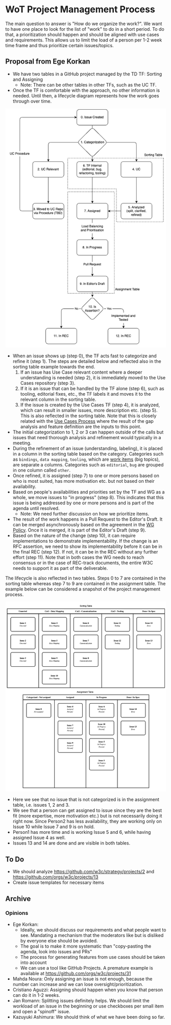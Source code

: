 # WoT Project Management Process

The main question to answer is "How do we organize the work?".
We want to have one place to look for the list of "work" to do in a short period.
To do that, a prioritization should happen and should be aligned with use cases and requirements.
This allows us to limit the load of a person per 1-2 week time frame and thus prioritize certain issues/topics.

## Proposal from Ege Korkan

- We have two tables in a GitHub project managed by the TD TF: Sorting and Assigning
  - Note: There can be other tables in other TFs, such as the UC TF.
- Once the TF is comfortable with the approach, no other information is needed. Until then, a lifecycle diagram represents how the work goes through over time.

![lifecycle](./lifecycle.drawio.png)

- When an issue shows up (step 0), the TF acts fast to categorize and refine it (step 1). The steps are detailed below and reflected also in the sorting table example towards the end.
  1. If an issue has Use Case relevant content where a deeper understanding is needed (step 2), it is immediately moved to the Use Cases repository (step 3).
  2. If it is an issue that can be handled by the TF alone (step 6), such as tooling, editorial fixes, etc., the TF labels it and moves it to the relevant column in the sorting table.
  3. If the issue is created by the Use Cases TF (step 4), it is analyzed, which can result in smaller issues, more description etc. (step 5). This is also reflected in the sorting table. Note that this is closely related with the [Use Cases Process](https://github.com/w3c/wot-usecases/blob/main/Process.md) where the result of the gap analysis and feature definition are the inputs to this point.
- The initial categorization to 1, 2 or 3 can happen outside of the calls but issues that need thorough analysis and refinement would typically in a meeting.
- During the refinement of an issue (understanding, labeling), it is placed in a column in the sorting table based on the category. Categories such as `bindings`, `data mapping`, `tooling`, which are [work items](https://github.com/w3c/wot/blob/main/planning/ThingDescription/work-items.md) (big topics), are separate a columns. Categories such as `editorial`, `bug` are grouped in one column called `other`.
- Once refined, it is assigned (step 7) to one or more persons based on who is most suited, has more motivation etc. but not based on their availability.
- Based on people's availabilities and priorities set by the TF and WG as a whole, we move issues to "in progress" (step 8). This indicates that this issue is being addressed by one or more persons and is part of the agenda until resolved.
  - Note: We need further discussion on how we prioritize items.
- The result of the work happens in a Pull Request to the Editor's Draft. It can be merged asynchronously based on the agreement in the [WG Policy](https://github.com/w3c/wot/blob/main/policies/async-decision.md). Once it is merged, it is part of the Editor's Draft (step 9).
- Based on the nature of the change (step 10), it can require implementations to demonstrate implementability. If the change is an RFC assertion, we need to show its implementability before it can be in the final REC (step 12). If not, it can be in the REC without any further effort (step 11). Note that in both cases the WG needs to reach consensus or in the case of REC-track documents, the entire W3C needs to support it as part of the deliverable.

The lifecycle is also reflected in two tables. Steps 0 to 7 are contained in the sorting table whereas step 7 to 9 are contained in the assignment table. The example below can be considered a snapshot of the project management process.

![kanbanidea](./kanbanidea.drawio.png)

- Here we see that no issue that is not categorized is in the assignment table, i.e. issues 1, 2 and 3.
- We see that a person can get assigned to issue since they are the best fit (more expertise, more motivation etc.) but is not necessarily doing it right now. Since Person2 has less availability, they are working only on Issue 10 while  Issue 7 and 9 is on hold.
- Person1 has more time and is working Issue 5 and 6, while having assigned Issue 4 as well.
- Issues 13 and 14 are done and are visible in both tables.

## To Do

- We should analyze https://github.com/w3c/strategy/projects/2 and https://github.com/orgs/w3c/projects/13
- Create issue templates for necessary items

## Archive

### Opinions

- Ege Korkan:
  - Ideally, we should discuss our requirements and what people want to see. Mandating a mechanism that the moderators like but is disliked by everyone else should be avoided.
  - The goal is to make it more systematic than "copy-pasting the agenda, look into issues and PRs"
  - The process for generating features from use cases should be taken into account
  - We can use a tool like GitHub Projects. A premature example is available at https://github.com/orgs/w3c/projects/31
- Mahda Noura: Only assigning an issue is not enough, because the number can increase and we can lose oversight/prioritization.
- Cristiano Aguzzi: Assigning should happen when you know that person can do it in 1-2 weeks.
- Jan Romann: Splitting issues definitely helps. We should limit the workload of an issue in the beginning or use checkboxes per small item and open a "spinoff" issue.
- Kazuyuki Ashimura: We should think of what we have been doing so far.
